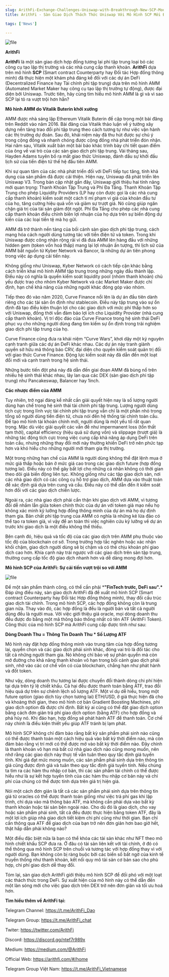 ```yaml
---
slug: ArithFi-Exchange-Challenges-Uniswap-with-Breakthrough-New-SCP-Model
title: ArithFi - Sàn Giao Dịch Thách Thức Uniswap Với Mô Hình SCP Mới Đột Phá?!

tags: ['News']

---
```


![file](https://nftstorage.link/ipfs/bafybeihy3y764bdartirzpr2etxdpyhkezfinsswz6jbasuuck3hren72q)


**ArithFi**

**ArithFi** là một sàn giao dịch hợp đồng tương lai phi tập trung loại bỏ các công cụ tạo lập thị trường và các nhà cung cấp thanh khoản. **ArithFi** dựa trên mô hình **SCP** (Smart contract Counterparty hay Đối tác Hợp đồng thông minh) đã thực hiện một khám phá đáng kể đối với các dự án DeFi (Decentralized Finance hay Tài chính phi tập trung) dựa trên mô hình AMM (Automated Market Maker hay công cụ tạo lập thị trường tự động), được đại diện bởi Uniswap. Trước tiên, hãy cùng tìm hiểu mô hình AMM là gì và vì sao SCP lại tỏ ra vượt trội hơn hẳn?

 

**Mô hình AMM do Vitalik Buterin khởi xướng**



AMM được nhà sáng lập Ethereum Vitalik Buterin đề cập trong một bài đăng trên Reddit vào năm 2016. Bài đăng của Vitalik thảo luận về ý tưởng xây dựng nền tảng trao đổi phi tập trung theo cách tương tự như việc vận hành các thị trường dự đoán. Sau đó, khái niệm này đã thu hút được sự chú ý trong cộng đồng và nhanh chóng được cộng đồng nhà phát triển đón nhận. Hai năm sau, Vitalik xuất bản một bài báo khác trình bày chi tiết quan điểm của ông về vai trò của các sàn giao dịch phi tập trung. Vài tháng sau, Hayden Adams tuyên bố ra mắt giao thức Uniswap, đánh dấu sự khởi đầu lịch sử của tiền điện tử thế hệ đầu tiên AMM.

 

Khi sự quan tâm của các nhà phát triển đối với DeFi tiếp tục tăng, tính khả dụng của sản phẩm đã được cải thiện. Hiện nay, Uniswap đã phát triển lên Uniswap V3. Trong bản cập nhật gần đây, Uniswap giới thiệu hai tính năng mới quan trọng: Thanh Khoản Tập Trung và Phí Đa Tầng. Thanh Khoản Tập Trung cho phép Liquidity Providers (LP hay còn được gọi là các nhà cung cấp thanh khoản) kiểm soát một cách tỉ mỉ phạm vi giá của khoản đầu tư của họ, tăng cường hiệu quả vốn và giảm sự trượt giá. Nó cũng giúp ngăn chặn giá trị của tài sản giảm đột ngột. Phí Đa Tầng cho phép các nhà cung cấp thanh khoản điều chỉnh biên lợi nhuận của họ dựa trên sự biến động dự kiến của các loại tiền tệ mà họ gửi.

 

AMM đã trở thành nền tảng của bối cảnh sàn giao dịch phi tập trung, cách mạng hóa cách người dùng tương tác với tiền điện tử và token. Trong khi Uniswap được công nhận rộng rãi vì đã đưa AMM lên hàng đầu với những hidden gem (token vốn hoá thấp) mang lại lợi nhuận ấn tượng, thì lịch sử của AMM bắt nguồn từ Kyber Network và Bancor, là những dự án tiên phong trong việc áp dụng cải tiến này. 

 

Không giống như Uniswap, Kyber Network có cách tiếp cận khác bằng cách triển khai mô hình AMM tập trung trong những ngày đầu thành lập. Điều này có nghĩa là quyền kiểm soát liquidity pool (nhóm thanh khoản) chủ yếu được trao cho nhóm Kyber Network và các Market Maker được chỉ định, hạn chế khả năng của những người khác đóng góp vào nhóm.

 

Tiếp theo đó vào năm 2020, Curve Finance nổi lên là dự án đầu tiên dành riêng cho các tài sản ổn định như stablecoin. Điều này tập trung vào sự ổn định đã tạo điều kiện thuận lợi cho các giao dịch với mức phí thấp hơn so với Uniswap, đồng thời vẫn đảm bảo lợi ích cho Liquidity Provider (nhà cung cấp thanh khoản). Vị trí độc đáo của Curve Finance trong hệ sinh thái DeFi phục vụ cho những người dùng đang tìm kiếm sự ổn định trong trải nghiệm giao dịch phi tập trung của họ.

 

Curve Finance cũng đưa ra khái niệm “Curve Wars”, khơi dậy một kỷ nguyên cạnh tranh giữa các dự án DeFi khác nhau. Các dự án này tranh giành quyền sở hữu mã thông báo CRV, đại diện cho quyền kiểm soát quản trị đối với giao thức Curve Finance. Động lực kiểm soát này đã dẫn đến một loạt đổi mới và cạnh tranh trong hệ sinh thái.

 

Những bước tiến đột phá này đã dẫn đến giai đoạn AMM đã bùng nổ trên nhiều hệ sinh thái khác nhau, lây lan qua các DEX (sàn giao dịch phi tập trung) như Pancakeswap, Balancer hay 1inch.

 

**Các nhược điểm của AMM** 

 

Tuy nhiên, trở ngại đáng kể nhất cần giải quyết hiện nay là số lượng người dùng hạn chế trong hệ sinh thái tài chính phi tập trung. Lượng người dùng tích cực trong lĩnh vực tài chính phi tập trung vẫn chỉ là một phần nhỏ trong tổng số người dùng tiền điện tử, chưa nói đến hệ thống tài chính toàn cầu. Để tạo mô hình tài khoản chính mới, người dùng là một yếu tố rất quan trọng. Mặc dù việc giải quyết các vấn đề như impermanent loss (tổn thất tạm thời), capital efficiency (hiệu quả sử dụng vốn) và slippage (trượt giá) là những tác động tích cực trong việc cung cấp khả năng áp dụng DeFi trên toàn cầu, nhưng những thay đổi mới này thường khiến DeFi trở nên phức tạp hơn và khó hiểu cho những người mới tham gia thị trường.

 

Một trong những hạn chế của AMM là người dùng không thể đặt lệnh mua ở mức giá thấp hoặc bán ở mức giá cao trong các giao dịch future (hợp đồng tương lai). Điều này có thể gây bất lợi cho những cá nhân không có thời gian theo dõi giá biến động liên tục. Không giống như các tập giao dịch sàn, nơi các nhà giao dịch có các công cụ hỗ trợ giao dịch, AMM dựa vào thuật toán để xác định giá dựa trên cung và cầu. Điều này có thể dẫn đến ít kiểm soát hơn đối với các giao dịch chiến lược.

 

Ngoài ra, các nhà giao dịch phải cẩn thận khi giao dịch với AMM, vì tương đối dễ nhầm lẫn giữa token chính thức của dự án với token giả mạo nếu họ không xác minh kỹ lưỡng hợp đồng thông minh của dự án mà họ dự định tham gia. Bản chất phi tập trung của AMM có nghĩa là những kẻ lừa đảo có thể tạo ra token giả, vì vậy để an toàn thì việc nghiên cứu kỹ lưỡng về dự án trước khi giao dịch là một điều không thể thiếu.

 

Bên cạnh đó, hiệu quả và tốc độ của các giao dịch trên AMM phụ thuộc vào tốc độ của blockchain cơ sở. Trong trường hợp tắc nghẽn hoặc xác nhận khối chậm, giao dịch người dùng sẽ bị chậm và có thẻ chịu khoản phí giao dịch cao hơn. Khía cạnh này trái ngược với các giao dịch trên sàn tập trung, thường cung cấp tốc độ giao dịch nhanh hơn và dễ dàng mong đợi hơn.

 

**Mô hình SCP của ArithFi: Sự cải tiến vượt trội so với AMM**

![file](https://nftstorage.link/ipfs/bafkreicujioedapxzxyr57gydf7yfmqfcz4srsezmniv6caldihn2jq2ue)

 

Để một sản phẩm thành công, có thể cần phải ***"FinTech trước, DeFi sau".\*** Đáp ứng điều này, sàn giao dịch ArithFi đã đề xuất mô hình SCP (Smart contract Counterparty hay Đối tác Hợp đồng thông minh), thay đổi cấu trúc giao dịch tài chính. Trong mô hình SCP, các hợp đồng không còn là trung gian nữa. Thay vào đó, các hợp đồng là đều là người bán và tất cả người dùng đều là người mua. Với việc giới thiệu giá oracle, mọi dòng doanh thu đều được đo bằng một mã thông báo thống nhất có tên ATF (ArithFi Token). Công thức của mô hình SCP mà ArithFi cung cấp được tính như sau:

 

**Dòng Doanh Thu = Thông Tin Doanh Thu \* Số Lượng ATF**

 

Mô hình này đặt hợp đồng thông minh vào trung tâm của hợp đồng tương lai, quyền chọn và các giao dịch phái sinh khác, đóng vai trò là đối tác cho tất cả những người tham gia. Nó không chỉ bảo vệ sự phân quyền mà còn mở đường cho khả năng thanh khoản vô hạn trong bối cảnh giao dịch phái sinh, nhờ vào các cơ chế vốn có của blockchain, chẳng hạn như phát hành và đốt token.

 

Như vậy, dòng doanh thu tương lai được chuyển đổi thành dòng chi phí hiện tại dựa trên tỷ lệ chiết khấu. Cả hai đều được thanh toán bằng ATF, trao đổi hiệu quả dự trên sự chênh lệch số lượng ATF. Một ví dụ dễ hiểu, trong một future option (giao dịch tùy chọn tương lai) ETH/USD, ở giá thực hiện đã cho và khoảng thời gian, theo mô hình cơ bản Gradient Boosting Machines, phí giao dịch option đã được chỉ định. Bất kỳ ai cũng có thể đặt giao dịch option bằng cách đơn giản trả phí giao dịch option (bằng ATF) cho hợp đồng và phá hủy nó. Khi đáo hạn, hợp đồng sẽ phát hành ATF để thanh toán. Cơ chế này chính là điều kiện thiết yếu giúp ATF tránh bị lạm phát.

 

Mô hình SCP không chỉ đảm bảo rằng bất kỳ sản phẩm phái sinh nào cũng có thể được thanh toán một cách hiệu quả vào bất kỳ thời điểm nào, mà còn đảm bảo rằng vị trí mới có thể được mở vào bất kỳ thời điểm nào. Đây chính là thanh khoản vô hạn mà bất cứ nhà giao dịch nào cũng mong muốn, nên nhớ rằng các giao dịch này thực tế vẫn tuân theo quy tắc định giá tuyến tính. Khi giá đạt mức mong muốn, các sản phẩm phái sinh dựa trên thông tin giá cũng được định giá và tuân theo quy tắc định giá tuyến tính. Nếu chúng ta tìm ra các hàm thu nhập cơ bản, thì các sản phẩm tài chính có thể được hiểu như là sự kết hợp tuyến tính của các hàm thu nhập cơ bản này và chi phí của chúng có thể được tính dựa trên giá trị hiện giá.

 

Nói một cách đơn giản là tất cả các sản phẩm phái sinh dựa trên thông tin giá từ oracles có thể được thanh toán giống như việc trả phí gas khi lập trình, chỉ dựa vào mã thông báo ATF, mà không cần phải dựa vào bất kỳ thanh khoản hoặc tài sản bên ngoài nào. Cho dù đó là giao dịch, cho vay hoặc sản phẩm phái sinh, tất cả đều được thực hiện bằng token ATF, đây là một lợi ích giúp nhà giao dịch tiết kiệm chi phí cũng như thời gian. Bạn chỉ cần thông qua ATF để giao dịch của bạn trở nên đơn giản hơn bao giờ hết, thật hấp dẫn phải không nào?

 

Một điều đặc biệt nữa là bạn có thể khóa các tài sản khác như NFT theo mô hình chiết khấu SCP đưa ra. Ở đâu có tài sản liên kết với tài chính, ở đó có thể thông qua mô hình SCP trên chuỗi và tương tác với hợp đồng thay vì với người dùng. Bạn không còn bị ràng buộc bởi các biến số bất ngờ của kinh tế truyền thống như thanh khoản, kết nối quy mô tài sản cơ bản sao cho phù hợp, chi phí giao dịch dễ thay đổi.

 

Tóm lại, sàn giao dịch ArithFi giới thiệu mô hình SCP để đối phó với một loạt các thách thức trong DeFi. Sự xuất hiện của mô hình này có thể dẫn đến một làn sóng mới cho việc giao dịch trên DEX trở nên đơn giản và tối ưu hoá hơn.

 

**Tìm hiểu thêm về ArithFi tại:**

Telegram Channel: https://t.me/ArithFi_Dao

Telegram Group: https://t.me/ArithFi_chat

Twiter: https://twitter.com/ArithFi

Discord: https://discord.gg/ntef7r989x

Medium: https://medium.com/@ArithFi

Official Web: https://arithfi.com/#/home

Telegram Group Việt Nam: https://t.me/ArithFi_Vietnamese

 
